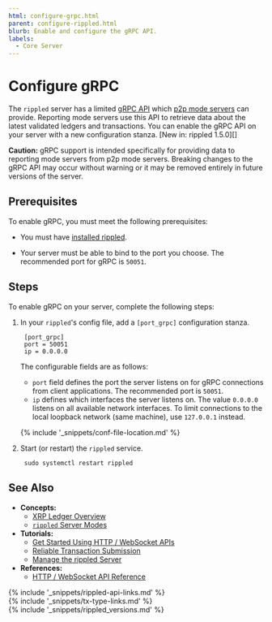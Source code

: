```yaml
---
html: configure-grpc.html
parent: configure-rippled.html
blurb: Enable and configure the gRPC API.
labels:
  - Core Server
---
```

# Configure gRPC

The `rippled` server has a limited [gRPC API](https://grpc.io/) which [p2p mode servers](rippled-server-modes.html) can provide. Reporting mode servers use this API to retrieve data about the latest validated ledgers and transactions. You can enable the gRPC API on your server with a new configuration stanza. [New in: rippled 1.5.0][]

**Caution:** gRPC support is intended specifically for providing data to reporting mode servers from p2p mode servers. Breaking changes to the gRPC API may occur without warning or it may be removed entirely in future versions of the server.

## Prerequisites

To enable gRPC, you must meet the following prerequisites:

- You must have [installed rippled](install-rippled.html).

- Your server must be able to bind to the port you choose. The recommended port for gRPC is `50051`.

## Steps

To enable gRPC on your server, complete the following steps:

1. In your `rippled`'s config file, add a `[port_grpc]` configuration stanza.

        [port_grpc]
        port = 50051
        ip = 0.0.0.0

    The configurable fields are as follows:

    - `port` field defines the port the server listens on for gRPC connections from client applications. The recommended port is `50051`.
    - `ip` defines which interfaces the server listens on. The value `0.0.0.0` listens on all available network interfaces. To limit connections to the local loopback network (same machine), use `127.0.0.1` instead.

    {% include '_snippets/conf-file-location.md' %}

2. Start (or restart) the `rippled` service.

        sudo systemctl restart rippled

## See Also

- **Concepts:**
    - [XRP Ledger Overview](xrp-ledger-overview.html)
    - [`rippled` Server Modes](rippled-server-modes.html)
- **Tutorials:**
    - [Get Started Using HTTP / WebSocket APIs](get-started-using-http-websocket-apis.html)
    - [Reliable Transaction Submission](reliable-transaction-submission.html)
    - [Manage the rippled Server](manage-the-rippled-server.html)
- **References:**
    - [HTTP / WebSocket API Reference](http-websocket-apis.html)

<!--{# common link defs #}-->
{% include '_snippets/rippled-api-links.md' %}			
{% include '_snippets/tx-type-links.md' %}			
{% include '_snippets/rippled_versions.md' %}
